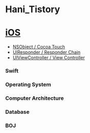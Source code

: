 # Hani_Tistory

# [iOS](https://levenshtein.tistory.com/category/iOS)
- [NSObject / Cocoa Touch](https://levenshtein.tistory.com/322)
- [UIResponder / Responder Chain](https://levenshtein.tistory.com/323)
- [UIViewController / View Controller](https://levenshtein.tistory.com/330)

### Swift

### Operating System

### Computer Architecture

### Database

### BOJ
